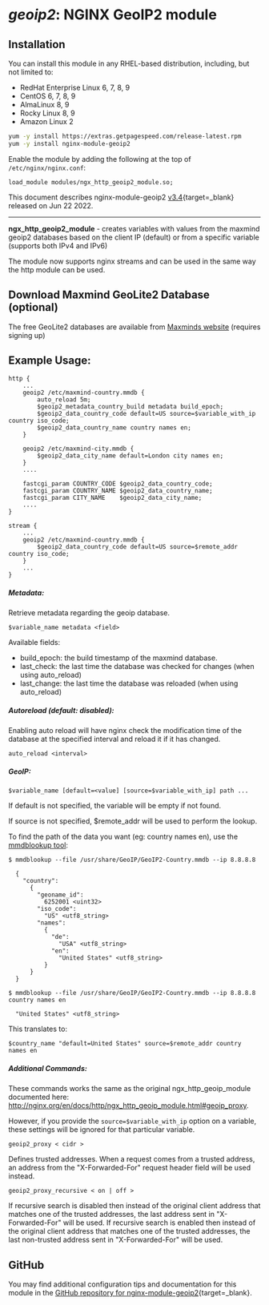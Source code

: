 # *geoip2*: NGINX GeoIP2 module


## Installation

You can install this module in any RHEL-based distribution, including, but not limited to:

* RedHat Enterprise Linux 6, 7, 8, 9
* CentOS 6, 7, 8, 9
* AlmaLinux 8, 9
* Rocky Linux 8, 9
* Amazon Linux 2

```bash
yum -y install https://extras.getpagespeed.com/release-latest.rpm
yum -y install nginx-module-geoip2
```

Enable the module by adding the following at the top of `/etc/nginx/nginx.conf`:

```nginx
load_module modules/ngx_http_geoip2_module.so;
```


This document describes nginx-module-geoip2 [v3.4](https://github.com/leev/ngx_http_geoip2_module/releases/tag/3.4){target=_blank} 
released on Jun 22 2022.

<hr />

**ngx_http_geoip2_module** - creates variables with values from the maxmind geoip2 databases based on the client IP (default) or from a specific variable (supports both IPv4 and IPv6)

The module now supports nginx streams and can be used in the same way the http module can be used.

## Download Maxmind GeoLite2 Database (optional)
The free GeoLite2 databases are available from [Maxminds website](http://dev.maxmind.com/geoip/geoip2/geolite2/) (requires signing up)

## Example Usage:
```nginx
http {
    ...
    geoip2 /etc/maxmind-country.mmdb {
        auto_reload 5m;
        $geoip2_metadata_country_build metadata build_epoch;
        $geoip2_data_country_code default=US source=$variable_with_ip country iso_code;
        $geoip2_data_country_name country names en;
    }

    geoip2 /etc/maxmind-city.mmdb {
        $geoip2_data_city_name default=London city names en;
    }
    ....

    fastcgi_param COUNTRY_CODE $geoip2_data_country_code;
    fastcgi_param COUNTRY_NAME $geoip2_data_country_name;
    fastcgi_param CITY_NAME    $geoip2_data_city_name;
    ....
}

stream {
    ...
    geoip2 /etc/maxmind-country.mmdb {
        $geoip2_data_country_code default=US source=$remote_addr country iso_code;
    }
    ...
}
```

##### Metadata:
Retrieve metadata regarding the geoip database.
```
$variable_name metadata <field>
```
Available fields:
  - build_epoch: the build timestamp of the maxmind database.
  - last_check: the last time the database was checked for changes (when using auto_reload)
  - last_change: the last time the database was reloaded (when using auto_reload)

##### Autoreload (default: disabled):
Enabling auto reload will have nginx check the modification time of the database at the specified
interval and reload it if it has changed.
```
auto_reload <interval>
```

##### GeoIP:
```
$variable_name [default=<value] [source=$variable_with_ip] path ...
```
If default is not specified, the variable will be empty if not found.

If source is not specified, $remote_addr will be used to perform the lookup.

To find the path of the data you want (eg: country names en), use the [mmdblookup tool](https://maxmind.github.io/libmaxminddb/mmdblookup.html):

```
$ mmdblookup --file /usr/share/GeoIP/GeoIP2-Country.mmdb --ip 8.8.8.8

  {
    "country":
      {
        "geoname_id":
          6252001 <uint32>
        "iso_code":
          "US" <utf8_string>
        "names":
          {
            "de":
              "USA" <utf8_string>
            "en":
              "United States" <utf8_string>
          }
      }
  }

$ mmdblookup --file /usr/share/GeoIP/GeoIP2-Country.mmdb --ip 8.8.8.8 country names en

  "United States" <utf8_string>
```

This translates to:

```
$country_name "default=United States" source=$remote_addr country names en
```

##### Additional Commands:
These commands works the same as the original ngx_http_geoip_module documented here: http://nginx.org/en/docs/http/ngx_http_geoip_module.html#geoip_proxy.

However, if you provide the `source=$variable_with_ip` option on a variable, these settings will be ignored for that particular variable.

```
geoip2_proxy < cidr >
```
Defines trusted addresses.  When a request comes from a trusted address, an address from the "X-Forwarded-For" request header field will be used instead.

```
geoip2_proxy_recursive < on | off >
```
If recursive search is disabled then instead of the original client address that matches one of the trusted addresses, the last address sent in "X-Forwarded-For" will be used. If recursive search is enabled then instead of the original client address that matches one of the trusted addresses, the last non-trusted address sent in "X-Forwarded-For" will be used.

## GitHub

You may find additional configuration tips and documentation for this module in the [GitHub 
repository for 
nginx-module-geoip2](https://github.com/leev/ngx_http_geoip2_module){target=_blank}.